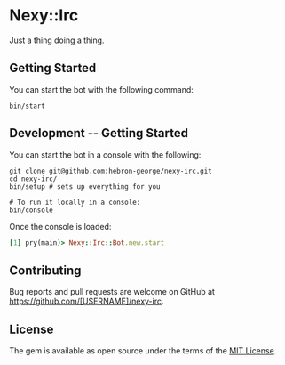 # Nexy::Irc
Just a thing doing a thing.

## Getting Started
You can start the bot with the following command:
```shell
bin/start
```

## Development -- Getting Started
You can start the bot in a console with the following:

```shell
git clone git@github.com:hebron-george/nexy-irc.git
cd nexy-irc/
bin/setup # sets up everything for you

# To run it locally in a console:
bin/console  
```

Once the console is loaded:

```ruby                                                  
[1] pry(main)> Nexy::Irc::Bot.new.start
```

## Contributing

Bug reports and pull requests are welcome on GitHub at https://github.com/[USERNAME]/nexy-irc.

## License

The gem is available as open source under the terms of the [MIT License](https://opensource.org/licenses/MIT).
